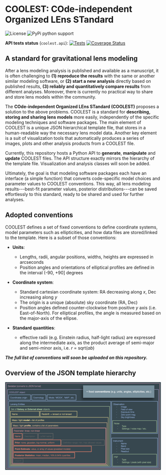 # COOLEST: COde-independent Organized LEns STandard

![License](https://img.shields.io/github/license/aymgal/COOLEST)
![PyPi python support](https://img.shields.io/badge/Python-3.7-blue)

__API tests status__ (`coolest.api`): [![Tests](https://github.com/aymgal/COOLEST/actions/workflows/python-package.yml/badge.svg?branch=main)](https://github.com/aymgal/COOLEST/actions/workflows/python-package.yml) [![Coverage Status](https://coveralls.io/repos/github/aymgal/COOLEST/badge.svg)](https://coveralls.io/github/aymgal/COOLEST)


## A standard for gravitational lens modeling

After a lens modeling analysis is published and available as a manuscript, it is often challenging to **(1) reproduce the results** with the same or another similar modeling software, or **(2) start a new analysis** directly based on published results, **(3) reliably and quantitatively compare results** from different analyses. Moreover, there is currently no practical way to share and store lens models within the community.

The **COde-independent Organized LEns STandard (COOLEST)** proposes a solution to the above problems. COOLEST is a standard for **describing, storing and sharing lens models** more easily, independently of the specific modeling techniques and software packages. The main element of COOLEST is a unique JSON hierarchical template file, that stores in a human-readable way the necessary lens model data. Another key element is a suit of visualization tools that automatically produces a series of images, plots and other analysis products from a COOLEST file.

Currently, this repository hosts a Python API to __generate__, __manipulate__ and __update__ COOLEST files. The API structure exactly mirrors the hierarchy of the template file. Visualization and analysis classes will soon be added.

Ultimately, the goal is that modeling software packages each have an interface (a simple function) that converts code-specific model choices and parameter values to COOLEST conventions. This way, all lens modeling results---best-fit parameter values, posterior distributions---can be saved effortlessly to this standard, ready to be shared and used for further analyses.



## Adopted conventions

COOLEST defines a set of fixed conventions to define coordinate systems, model parameters such as ellipticities, and how data files are stored/linked to the template. Here is a subset of those conventions:

- **Units**:
    - Lengths, radii, angular positions, widths, heights are expressed in arcseconds
    - Position angles and orientations of elliptical profiles are defined in the interval (-90, +90] degrees

- **Coordinate system**:
    - Standard cartesian coordinate system: RA decreasing along *x*, Dec increasing along *y*
    - The origin is a unique (absolute) sky coordinate (RA, Dec)
    - Position angles defined counter-clockwise from positive *y* axis (i.e. East-of-North). For elliptical profiles, the angle is measured based on the major-axis of the ellipse.

- **Standard quantities**:
    - effective radii (e.g. Einstein radius, half-light radius) are expressed along the intermediate axis, as the product average of semi-major and semi-minor axis, i.e. _r_ = sqrt(_ab_)

_**The full list of conventions will soon be uploaded on this repository.**_


## Overview of the JSON template hierarchy

![API Hierarchy](images/api_stacked_hierarchy.png "API Hierarchy")

